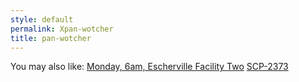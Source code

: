 ```yaml
---
style: default
permalink: Xpan-wotcher
title: pan-wotcher
---
```

You may also like:
[Monday, 6am, Escherville Facility Two](http://scp-wiki.net/monday-6am-escherville-facility-two)
[SCP-2373](http://scp-wiki.net/scp-2373)